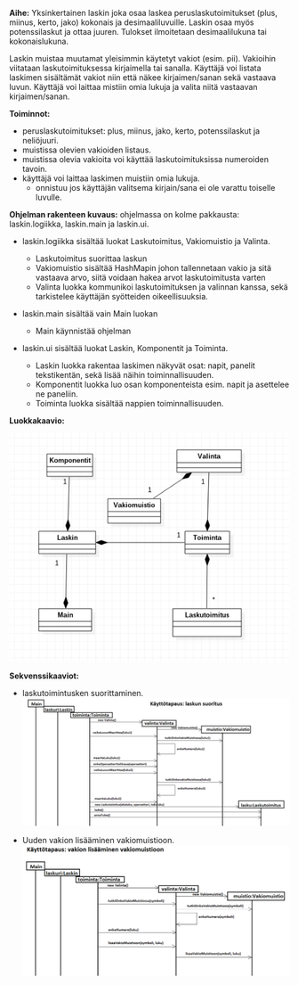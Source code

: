 **Aihe:** Yksinkertainen laskin joka osaa laskea peruslaskutoimitukset (plus, miinus, kerto, jako) kokonais ja desimaaliluvuille. Laskin osaa myös potenssilaskut ja ottaa juuren. Tulokset ilmoitetaan desimaalilukuna tai kokonaislukuna.


Laskin muistaa muutamat yleisimmin käytetyt vakiot (esim. pii). Vakioihin viitataan laskutoimituksessa kirjaimella tai sanalla. Käyttäjä voi listata laskimen sisältämät vakiot niin että näkee kirjaimen/sanan sekä vastaava luvun. Käyttäjä voi laittaa mistiin omia lukuja ja valita niitä vastaavan kirjaimen/sanan. 

**Toiminnot:** 
- peruslaskutoimitukset: plus, miinus, jako, kerto, potenssilaskut ja neliöjuuri.
- muistissa olevien vakioiden listaus. 
- muistissa olevia vakioita voi käyttää laskutoimituksissa numeroiden tavoin.
- käyttäjä voi laittaa laskimen muistiin omia lukuja.
   * onnistuu jos käyttäjän valitsema kirjain/sana ei ole varattu toiselle luvulle.

**Ohjelman rakenteen kuvaus:** 
ohjelmassa on kolme pakkausta: laskin.logiikka, laskin.main ja laskin.ui.
  
  - laskin.logiikka sisältää luokat Laskutoimitus, Vakiomuistio ja Valinta.
    
    * Laskutoimitus suorittaa laskun
    * Vakiomuistio sisältää HashMapin johon tallennetaan vakio ja sitä vastaava arvo, siitä voidaan hakea arvot laskutoimitusta varten
    * Valinta luokka kommunikoi laskutoimituksen ja valinnan kanssa, sekä tarkistelee käyttäjän syötteiden oikeellisuuksia.   
  - laskin.main sisältää vain Main luokan
    
    * Main käynnistää ohjelman
  
  - laskin.ui sisältää luokat Laskin, Komponentit ja Toiminta.
    
    * Laskin luokka rakentaa laskimen näkyvät osat: napit, panelit tekstikentän, sekä lisää näihin toiminnallisuuden.
    * Komponentit luokka luo osan komponenteista esim. napit ja asettelee ne paneliin.
    * Toiminta luokka sisältää nappien toiminnallisuuden.


**Luokkakaavio:** 

![Alt text](https://github.com/anliski/laskin/blob/master/dokumentointi/luokkakaavio1.png)

**Sekvenssikaaviot:** 

- laskutoimintusken suorittaminen.
![Alt text](https://github.com/anliski/laskin/blob/master/dokumentointi/laskutoimitus.png)


- Uuden vakion lisääminen vakiomuistioon.
![Alt text](https://github.com/anliski/laskin/blob/master/dokumentointi/vakiomuistio.png)

